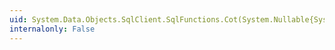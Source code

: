 ```yaml
---
uid: System.Data.Objects.SqlClient.SqlFunctions.Cot(System.Nullable{System.Double})
internalonly: False
---
```

